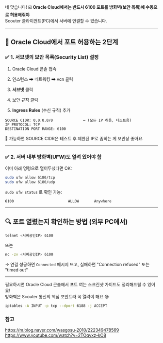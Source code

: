 

네 맞습니다! ☑️ **Oracle Cloud에서는 반드시 6100 포트를 방화벽(보안 목록)에 수동으로 허용해줘야**  
Scouter 클라이언트(PC)에서 서버에 연결할 수 있습니다.

---

## 🔐 Oracle Cloud에서 포트 허용하는 2단계

### ✅ 1. **서브넷의 보안 목록(Security List) 설정**

1. Oracle Cloud 콘솔 접속
    
2. 인스턴스 ➡ 네트워킹 ➡ vcn 클릭
    
3. **서브넷** 클릭
    
4. 보안 규칙 클릭
    
5. **Ingress Rules** (수신 규칙) 추가
    

```
SOURCE CIDR: 0.0.0.0/0              ← (모든 IP 허용, 테스트용)
IP PROTOCOL: TCP
DESTINATION PORT RANGE: 6100
```

🎯 가능하면 SOURCE CIDR은 테스트 후 제한된 IP로 좁히는 게 보안상 좋아요.

---

### ✅ 2. **서버 내부 방화벽(UFW)도 열려 있어야 함**

이미 아래 명령으로 열어두셨다면 OK:

```bash
sudo ufw allow 6180/tcp
sudo ufw allow 6180/udp
```

`sudo ufw status` 로 확인 가능:

```
6100                         ALLOW       Anywhere
```

---

## 🔍 포트 열렸는지 확인하는 방법 (외부 PC에서)

```bash
telnet <서버공인IP> 6100
```

또는

```bash
nc -zv <서버공인IP> 6100
```

→ 연결 성공하면 `Connected` 메시지 뜨고, 실패하면 "Connection refused" 또는 "timed out"

---

필요하시면 Oracle Cloud 콘솔에서 포트 여는 스크린샷 가이드도 정리해드릴 수 있어요!  
방화벽은 Scouter 통신의 핵심 포인트라 꼭 열려야 해요 😎



```bash
iptables -A INPUT -p tcp --dport 6188 -j ACCEPT
```



### 참고

https://m.blog.naver.com/wasgosu-2010/222349478569
https://www.youtube.com/watch?v=2TOqvxz-kO8

